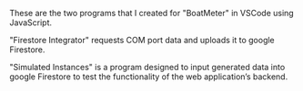 These are the two programs that I created for "BoatMeter" in VSCode using JavaScript. 

"Firestore Integrator" requests COM port data and uploads it to google Firestore.

"Simulated Instances" is a program designed to input generated data into google Firestore to test the functionality of the web application’s backend.
